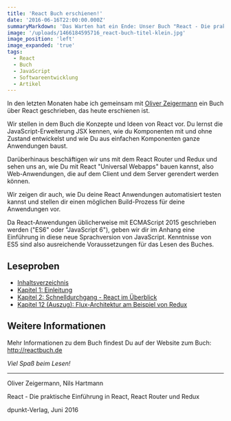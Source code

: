 ```yaml
---
title: 'React Buch erschienen!'
date: '2016-06-16T22:00:00.000Z'
summaryMarkdown: 'Das Warten hat ein Ende: Unser Buch "React - Die praktische Einführung in React, React Router und Redux" ist heute erschienen und ab sofort erhältlich. Hier gibt es Leseproben.'
image: '/uploads/1466184595716_react-buch-titel-klein.jpg'
image_position: 'left'
image_expanded: 'true'
tags:
  - React
  - Buch
  - JavaScript
  - Softwareentwicklung
  - Artikel
---
```


In den letzten Monaten habe ich gemeinsam mit [Oliver Zeigermann](http://zeigermann.eu) ein Buch über React geschrieben, das heute erschienen ist.

Wir stellen in dem Buch die Konzepte und Ideen von React vor. Du lernst die JavaScript-Erweiterung JSX kennen, wie du Komponenten mit und ohne Zustand entwickelst und wie Du aus einfachen Komponenten ganze Anwendungen baust.

Darüberhinaus beschäftigen wir uns mit dem React Router und Redux und sehen uns an, wie Du mit React "Universal Webapps" bauen kannst, also Web-Anwendungen, die auf dem Client und dem Server gerendert werden können.

Wir zeigen dir auch, wie Du deine React Anwendungen automatisiert testen kannst und stellen dir einen möglichen Build-Prozess für deine Anwendungen vor.

Da React-Anwendungen üblicherweise mit ECMAScript 2015 geschrieben werden ("ES6" oder "JavaScript 6"), geben wir dir im Anhang eine Einführung in diese neue Sprachversion von JavaScript. Kenntnisse von ES5 sind also ausreichende Voraussetzungen für das Lesen des Buches.

## Leseproben

- [Inhaltsverzeichnis](https://www.dpunkt.de/leseproben/5542/1_Inhaltsverzeichnis.pdf)
- [Kapitel 1: Einleitung](https://www.dpunkt.de/leseproben/5542/2_Einleitung.pdf)
- [Kapitel 2: Schnelldurchgang - React im Überblick](https://www.dpunkt.de/leseproben/5542/3_Schnelldurchgang%20-%20React%20im%20Ueberblick.pdf)
- [Kapitel 12 (Auszug): Flux-Architektur am Beispiel von Redux](https://www.dpunkt.de/leseproben/5542/4_Flux-Architektur%20am%20Beispiel%20von%20Redux%20%28Kapitelauszug%29.pdf)

## Weitere Informationen

Mehr Informationen zu dem Buch findest Du auf der Website zum Buch: http://reactbuch.de

_Viel Spaß beim Lesen!_

---

Oliver Zeigermann, Nils Hartmann

React - Die praktische Einführung in React, React Router und Redux

dpunkt-Verlag, Juni 2016
